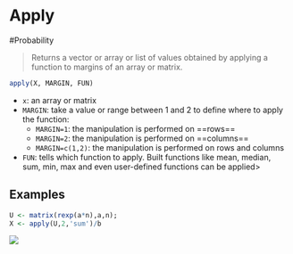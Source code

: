 # Apply
#Probability  

> Returns a vector or array or list of values obtained by applying a function to margins of an array or matrix.
```R
apply(X, MARGIN, FUN)
```
- `x`: an array or matrix
- `MARGIN`:  take a value or range between 1 and 2 to define where to apply the function:
	- `MARGIN=1`: the manipulation is performed on ==rows==
	- `MARGIN=2`: the manipulation is performed on ==columns==
	- `MARGIN=c(1,2)`: the manipulation is performed on rows and columns
- `FUN`: tells which function to apply. Built functions like mean, median, sum, min, max and even user-defined functions can be applied>

## Examples
```R
U <- matrix(rexp(a*n),a,n);
X <- apply(U,2,'sum')/b
```

![](https://www.guru99.com/images/r_programming/032918_0401_applysapply1.png)
